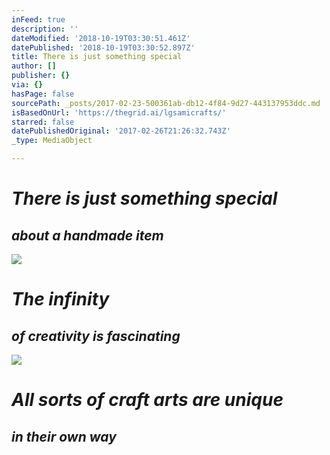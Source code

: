 ```yaml
---
inFeed: true
description: ''
dateModified: '2018-10-19T03:30:51.461Z'
datePublished: '2018-10-19T03:30:52.897Z'
title: There is just something special
author: []
publisher: {}
via: {}
hasPage: false
sourcePath: _posts/2017-02-23-500361ab-db12-4f84-9d27-443137953ddc.md
isBasedOnUrl: 'https://thegrid.ai/lgsamicrafts/'
starred: false
datePublishedOriginal: '2017-02-26T21:26:32.743Z'
_type: MediaObject

---
```

# _There is just something special_

## _**about a handmade item**_
![](https://the-grid-user-content.s3-us-west-2.amazonaws.com/61a2a935-3b96-4eb7-adfc-98c6a9f00cc0.jpg)

# _The infinity_

## _**of creativity is fascinating**_
![](https://the-grid-user-content.s3-us-west-2.amazonaws.com/347869ab-7251-43cc-8511-76499d6d316c.jpg)

# _All sorts of craft arts are unique_

## _**in their own way**_